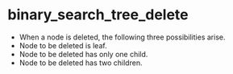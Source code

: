 # binary_search_tree_delete

* When a node is deleted, the following three possibilities arise.  
* Node to be deleted is leaf.  
* Node to be deleted has only one child.  
* Node to be deleted has two children.  
